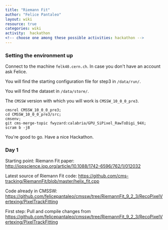 ```yaml
---
title: "Riemann Fit"
author: "Felice Pantaleo"
layout: wiki
resource: true
categories: wiki
activity:  hackathon
<!-- choose one among these possible activities: hackathon -->
---
```


### Setting the environment up

Connect to the machine `felk40.cern.ch`. In case you don't have an account ask Felice.

You will find the starting configuration file for step3 in `/data/run/`.

You will find the dataset in `/data/store/`.

The `CMSSW` version with which you will work is `CMSSW_10_0_0_pre3`.


~~~
cmsrel CMSSW_10_0_0_pre3;
cd CMSSW_10_0_0_pre3/src;
cmsenv;
git cms-merge-topic fwyzard:calabria/GPU_SiPixel_RawToDigi_94X;
scram b -j8
~~~

You're good to go. Have a nice Hackathon.


### Day 1

Starting point:
Riemann Fit paper:
http://iopscience.iop.org/article/10.1088/1742-6596/762/1/012032

Latest source of Riemann Fit code:
https://github.com/cms-tracking/RiemannFit/blob/master/helix_fit.cpp

Code already in CMSSW:
https://github.com/felicepantaleo/cmssw/tree/RiemannFit_9_2_3/RecoPixelVertexing/PixelTrackFitting

First step:
Pull and compile changes from https://github.com/felicepantaleo/cmssw/tree/RiemannFit_9_2_3/RecoPixelVertexing/PixelTrackFitting


